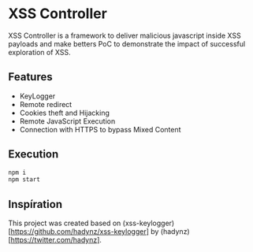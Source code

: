# XSS Controller
XSS Controller is a framework to deliver malicious javascript inside XSS payloads and make betters PoC to demonstrate the impact of successful exploration of XSS. 

## Features
- KeyLogger
- Remote redirect
- Cookies theft and Hijacking
- Remote JavaScript Execution
- Connection with HTTPS to bypass Mixed Content

## Execution
```bash
npm i
npm start
```

## Inspíration
This project was created based on (xss-keylogger)[https://github.com/hadynz/xss-keylogger] by (hadynz)[https://twitter.com/hadynz].
